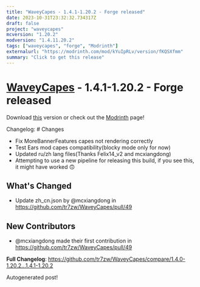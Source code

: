 ```yaml
---
title: "WaveyCapes - 1.4.1-1.20.2 - Forge released"
date: 2023-10-31T23:32:32.734317Z
draft: false
project: "waveycapes"
mcversion: "1.20.2"
modversion: "1.4.11.20.2"
tags: ["waveycapes", "forge", "Modrinth"]
externalurl: "https://modrinth.com/mod/kYuIpRLv/version/fKQSXfmm"
summary: "Click to get this release"
---
```

# [WaveyCapes](/project/waveycapes) - 1.4.1-1.20.2 - Forge released
Download [this](https://modrinth.com/mod/kYuIpRLv/version/fKQSXfmm) version or check out the [Modrinth](https://modrinth.com/mod/kYuIpRLv) page!

Changelog: # Changes

- Fix MoreBannerFeatures capes not rendering correctly
- Test Ears mod capes compatibility(blocky mode only for now)
- Updated ru/zh lang files(Thanks Felix14_v2 and mcxiangdong)
- Attempting to use a new pipeline for releasing this build, if you see this, it might have worked 🙃

## What's Changed
* Update zh_cn.json by @mcxiangdong in https://github.com/tr7zw/WaveyCapes/pull/49

## New Contributors
* @mcxiangdong made their first contribution in https://github.com/tr7zw/WaveyCapes/pull/49

**Full Changelog**: https://github.com/tr7zw/WaveyCapes/compare/1.4.0-1.20.2...1.4.1-1.20.2

Autogenerated post!
